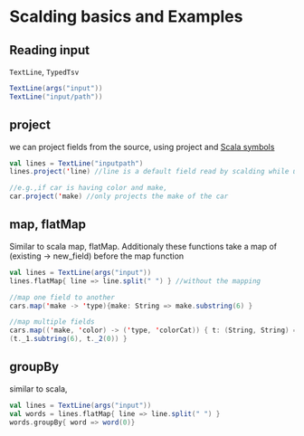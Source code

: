 # Scalding basics and Examples

## Reading input
`TextLine`, `TypedTsv`
```scala
TextLine(args("input"))
TextLine("input/path"))
```
## project
we can project fields from the source, using project and [Scala symbols](http://stackoverflow.com/questions/1324466/practical-examples-of-using-symbols-in-scala)

```scala
val lines = TextLine("inputpath")
lines.project('line) //line is a default field read by scalding while using TextLine

//e.g.,if car is having color and make,
car.project('make) //only projects the make of the car
```

## map, flatMap
Similar to scala map, flatMap. Additionaly these functions take a map of (existing -> new_field) before the map function
```scala
val lines = TextLine(args("input"))
lines.flatMap{ line => line.split(" ") } //without the mapping

//map one field to another
cars.map('make -> 'type){make: String => make.substring(6) } 

//map multiple fields
cars.map(('make, 'color) -> ('type, 'colorCat)) { t: (String, String) => 
(t._1.subtring(6), t._2(0)) }

```

## groupBy
similar to scala, 
```scala
val lines = TextLine(args("input"))
val words = lines.flatMap{ line => line.split(" ") }
words.groupBy{ word => word(0)}
```
